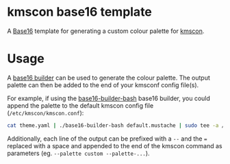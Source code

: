 # kmscon base16 template

A [Base16](http://chriskempson.com/projects/base16/) template for generating a custom colour palette for [kmscon](https://github.com/dvdhrm/kmscon).

# Usage

A [base16 builder](https://github.com/chriskempson/base16#builder-repositories) can be used to generate the colour palette. The output palette can then be added to the end of your kmsconf config file(s).

For example, if using the [base16-builder-bash](https://github.com/mtthlm/base16-builder-bash) base16 builder, you could append the palette to the default kmscon config file (`/etc/kmscon/kmscon.conf`):

```sh
cat theme.yaml | ./base16-builder-bash default.mustache | sudo tee -a /etc/kmscon/kmscon.conf
```

Additionally, each line of the output can be prefixed with a `--` and the `=` replaced with a space and appended to the end of the kmscon command as parameters (eg. `--palette custom --palette-...`).
